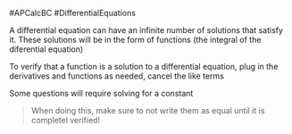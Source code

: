 #APCalcBC #DifferentialEquations 

A differential equation can have an infinite number of solutions that satisfy it.
These solutions will be in the form of functions (the integral of the diferential equation)

To verify that a function is a solution to a differential equation, plug in the derivatives and functions as needed, cancel the like terms

Some questions will require solving for a constant

> When doing this, make sure to not write them as equal until it is completel verified!